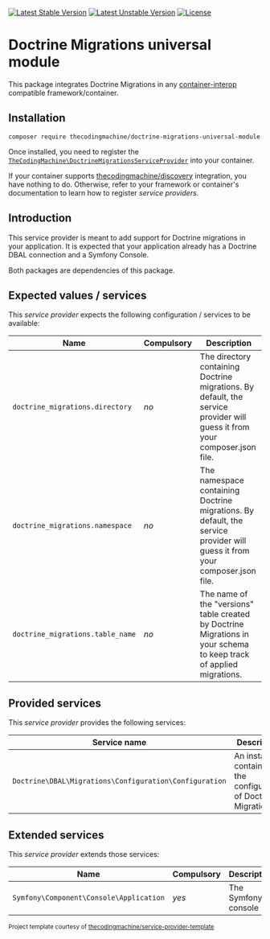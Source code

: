 [![Latest Stable Version](https://poser.pugx.org/yourvendorname/yourpackagename/v/stable)](https://packagist.org/packages/yourvendorname/yourpackagename)
[![Latest Unstable Version](https://poser.pugx.org/yourvendorname/yourpackagename/v/unstable)](https://packagist.org/packages/yourvendorname/yourpackagename)
[![License](https://poser.pugx.org/yourvendorname/yourpackagename/license)](https://packagist.org/packages/yourvendorname/yourpackagename)

# Doctrine Migrations universal module

This package integrates Doctrine Migrations in any [container-interop](https://github.com/container-interop/service-provider) compatible framework/container.

## Installation

```
composer require thecodingmachine/doctrine-migrations-universal-module
```

Once installed, you need to register the [`TheCodingMachine\DoctrineMigrationsServiceProvider`](src/DoctrineMigrationsServiceProvider.php) into your container.

If your container supports [thecodingmachine/discovery](https://github.com/thecodingmachine/discovery) integration, you have nothing to do. Otherwise, refer to your framework or container's documentation to learn how to register *service providers*.

## Introduction

This service provider is meant to add support for Doctrine migrations in your application.
It is expected that your application already has a Doctrine DBAL connection and a Symfony Console.

Both packages are dependencies of this package.

## Expected values / services

This *service provider* expects the following configuration / services to be available:

| Name                             | Compulsory | Description                            |
|----------------------------------|------------|----------------------------------------|
| `doctrine_migrations.directory`  | *no*       | The directory containing Doctrine migrations. By default, the service provider will guess it from your composer.json file. |
| `doctrine_migrations.namespace`  | *no*       | The namespace containing Doctrine migrations. By default, the service provider will guess it from your composer.json file. |
| `doctrine_migrations.table_name` | *no*       | The name of the "versions" table created by Doctrine Migrations in your schema to keep track of applied migrations. |

## Provided services

This *service provider* provides the following services:

| Service name                | Description                          |
|-----------------------------|--------------------------------------|
| `Doctrine\DBAL\Migrations\Configuration\Configuration`             | An instance containing the configuration of Doctrine Migrations                           |

## Extended services

This *service provider* extends those services:

| Name                                    | Compulsory | Description                            |
|-----------------------------------------|------------|----------------------------------------|
| `Symfony\Component\Console\Application` | *yes*      | The Symfony console                    |


<small>Project template courtesy of <a href="https://github.com/thecodingmachine/service-provider-template">thecodingmachine/service-provider-template</a></small>
